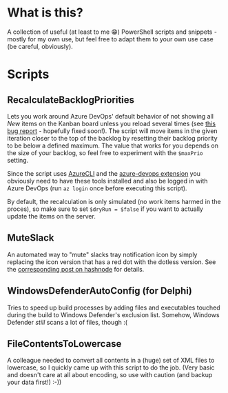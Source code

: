 # What is this?
A collection of useful (at least to me 😁) PowerShell scripts and snippets - mostly for my own use, but feel free to adapt them to your own use case (be careful, obviously).

# Scripts
## RecalculateBacklogPriorities
Lets you work around Azure DevOps' default behavior of not showing all _New_ items on the Kanban board unless you reload several times (see [this bug report](https://developercommunity.visualstudio.com/t/in-boards-always-display-all-cards-ie-never-displa/759643) - hopefully fixed soon!). The script will move items in the given iteration closer to the top of the backlog by resetting their backlog priority to be below a defined maximum. The value that works for you depends on the size of your backlog, so feel free to experiment with the `$maxPrio` setting.

Since the script uses [AzureCLI](https://docs.microsoft.com/en-us/cli/azure/) and the [azure-devops extension](https://github.com/Azure/azure-devops-cli-extension) you obviously need to have these tools installed and also be logged in with Azure DevOps (run `az login` once before executing this script).

By default, the recalculation is only simulated (no work items harmed in the proces), so make sure to set `$dryRun = $false` if you want to actually update the items on the server.

## MuteSlack
An automated way to "mute" slacks tray notification icon by simply replacing the icon version that has a red dot with the dotless version. See the [corresponding post on hashnode](https://hashnode.com/post/disable-slacks-tray-notification-dot-ckao7x0jy02mh4us1qz38la5s) for details.

## WindowsDefenderAutoConfig (for Delphi)
Tries to speed up build processes by adding files and executables touched during the build to Windows Defender's exclusion list. Somehow, Windows Defender _still_ scans a lot of files, though :(

## FileContentsToLowercase
A colleague needed to convert all contents in a (huge) set of XML files to lowercase, so I quickly came up with this script to do the job. (Very basic and doesn't care at all about encoding, so use with caution (and backup your data first!) :-))
